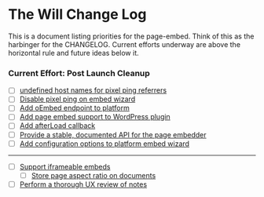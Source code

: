 # The Will Change Log

This is a document listing priorities for the page-embed.  Think of this as the harbinger for the CHANGELOG.  Current efforts underway are above the horizontal rule and future ideas below it.

### Current Effort: Post Launch Cleanup

- [ ] [undefined host names for pixel ping referrers](https://github.com/documentcloud/documentcloud-page/issues/34)
- [ ] [Disable pixel ping on embed wizard](https://github.com/documentcloud/documentcloud-page/issues/33)
- [ ] [Add oEmbed endpoint to platform](https://github.com/documentcloud/documentcloud/issues/306)
- [ ] [Add page embed support to WordPress plugin](https://github.com/documentcloud/wordpress-documentcloud/issues/28)
- [ ] [Add afterLoad callback](https://github.com/documentcloud/documentcloud-pages/issues/37)
- [ ] [Provide a stable, documented API for the page embedder](https://github.com/documentcloud/documentcloud-pages/issues/35)
- [ ] [Add configuration options to platform embed wizard](https://github.com/documentcloud/documentcloud/issues/305)

-----------------------------------

- [ ] [Support iframeable embeds](https://github.com/documentcloud/documentcloud-pages/issues/18)
    - [ ] [Store page aspect ratio on documents](https://github.com/documentcloud/documentcloud/issues/284)
- [ ] [Perform a thorough UX review of notes](https://github.com/documentcloud/documentcloud-pages/issues/36)
